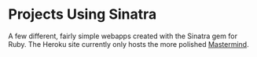 # Projects Using Sinatra

A few different, fairly simple webapps created with the Sinatra gem for Ruby. The Heroku site currently only hosts the more polished [Mastermind](https://ruby-mastermindgame.herokuapp.com/).
